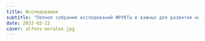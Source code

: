 ```yaml
---
title: Исследования
subtitle: "Полное собрание исследований ФРУКТа в важных для развития направлениях"
date: 2022-02-12
cover: alfons-morales.jpg
---
```

